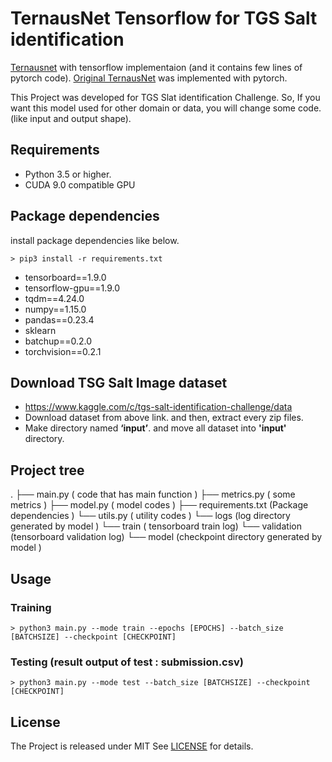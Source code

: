﻿# TernausNet Tensorflow for TGS Salt identification

 [Ternausnet](https://github.com/ternaus/TernausNet) with tensorflow implementaion (and it contains few lines of pytorch code).   [Original TernausNet](https://github.com/ternaus/TernausNet)  was implemented with pytorch.
 
 This Project was developed for TGS Slat identification Challenge. So, If you want this model used for other domain or data, you will change some code. (like input and output shape).

 ## Requirements
- Python 3.5 or higher.
- CUDA 9.0 compatible GPU 

## Package dependencies
 install package dependencies like below.

    > pip3 install -r requirements.txt

- tensorboard==1.9.0
- tensorflow-gpu==1.9.0
- tqdm==4.24.0
- numpy==1.15.0
- pandas==0.23.4
- sklearn
- batchup==0.2.0
- torchvision==0.2.1

## Download TSG Salt Image dataset
- https://www.kaggle.com/c/tgs-salt-identification-challenge/data
- Download dataset from above link. and then, extract every zip files.
- Make directory named **‘input’**. and move all dataset into **'input'** directory.
## Project tree
.
├── main.py  ( code that has main function )
├── metrics.py ( some metrics )
├── model.py ( model codes )
├── requirements.txt (Package dependencies )
└── utils.py ( utility codes )
└── logs (log directory generated by model )
	└── train ( tensorboard train log)
	└── validation (tensorboard validation log)
└── model (checkpoint directory generated by model )

## Usage

### Training 

    > python3 main.py --mode train --epochs [EPOCHS] --batch_size [BATCHSIZE] --checkpoint [CHECKPOINT]

### Testing (result output of test : submission.csv)

    > python3 main.py --mode test --batch_size [BATCHSIZE] --checkpoint [CHECKPOINT]

## License
The Project is released under MIT See [LICENSE](https://raw.githubusercontent.com/interruping/ternausnet_tensorflow/master/LICENSE) for details.
